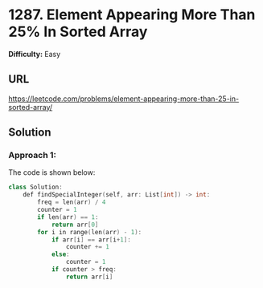 # 1287. Element Appearing More Than 25% In Sorted Array
**Difficulty:** Easy

## URL

https://leetcode.com/problems/element-appearing-more-than-25-in-sorted-array/

## Solution

### Approach 1:

The code is shown below:

```c++
class Solution:
    def findSpecialInteger(self, arr: List[int]) -> int:
        freq = len(arr) / 4
        counter = 1
        if len(arr) == 1:
            return arr[0]
        for i in range(len(arr) - 1):
            if arr[i] == arr[i+1]:
                counter += 1
            else:
                counter = 1
            if counter > freq:
                return arr[i]
```


